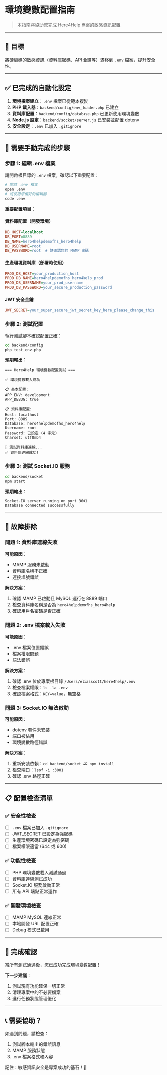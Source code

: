 # 環境變數配置指南

> 本指南將協助您完成 Here4Help 專案的敏感資訊配置

---

## 🎯 目標

將硬編碼的敏感資訊（資料庫密碼、API 金鑰等）遷移到 `.env` 檔案，提升安全性。

---

## ✅ 已完成的自動化設定

1. **環境檔案建立**：`.env` 檔案已從範本複製
2. **PHP 載入器**：`backend/config/env_loader.php` 已建立
3. **資料庫配置**：`backend/config/database.php` 已更新使用環境變數
4. **Node.js 設定**：`backend/socket/server.js` 已安裝並配置 dotenv
5. **安全設定**：`.env` 已加入 `.gitignore`

---

## 🔧 需要手動完成的步驟

### 步驟 1: 編輯 .env 檔案

請開啟根目錄的 `.env` 檔案，確認以下重要配置：

```bash
# 開啟 .env 檔案
open .env
# 或使用您偏好的編輯器
code .env
```

**重要配置項目**：

#### 資料庫配置（開發環境）
```ini
DB_HOST=localhost
DB_PORT=8889
DB_NAME=hero4helpdemofhs_hero4help
DB_USERNAME=root
DB_PASSWORD=root  # 請確認您的 MAMP 密碼
```

#### 生產環境資料庫（部署時使用）
```ini
PROD_DB_HOST=your_production_host
PROD_DB_NAME=hero4helpdemofhs_hero4help_prod
PROD_DB_USERNAME=your_prod_username
PROD_DB_PASSWORD=your_secure_production_password
```

#### JWT 安全金鑰
```ini
JWT_SECRET=your_super_secure_jwt_secret_key_here_please_change_this
```

### 步驟 2: 測試配置

執行測試腳本確認配置正確：

```bash
cd backend/config
php test_env.php
```

**預期輸出**：
```
=== Here4Help 環境變數配置測試 ===

✅ 環境變數載入成功

📋 基本配置:
APP_ENV: development
APP_DEBUG: true

📋 資料庫配置:
Host: localhost
Port: 8889
Database: hero4helpdemofhs_hero4help
Username: root
Password: 已設定 (4 字元)
Charset: utf8mb4

🔗 測試資料庫連線...
✅ 資料庫連線成功!
```

### 步驟 3: 測試 Socket.IO 服務

```bash
cd backend/socket
npm start
```

**預期輸出**：
```
Socket.IO server running on port 3001
Database connected successfully
```

---

## 🚨 故障排除

### 問題 1: 資料庫連線失敗

**可能原因**：
- MAMP 服務未啟動
- 資料庫名稱不正確
- 連接埠號錯誤

**解決方案**：
1. 確認 MAMP 已啟動且 MySQL 運行在 8889 端口
2. 檢查資料庫名稱是否為 `hero4helpdemofhs_hero4help`
3. 確認用戶名密碼是否正確

### 問題 2: .env 檔案載入失敗

**可能原因**：
- .env 檔案位置錯誤
- 檔案權限問題
- 語法錯誤

**解決方案**：
1. 確認 .env 位於專案根目錄 `/Users/eliasscott/here4help/.env`
2. 檢查檔案權限：`ls -la .env`
3. 確認檔案格式：`KEY=value`，無空格

### 問題 3: Socket.IO 無法啟動

**可能原因**：
- dotenv 套件未安裝
- 端口被佔用
- 環境變數路徑錯誤

**解決方案**：
1. 重新安裝依賴：`cd backend/socket && npm install`
2. 檢查端口：`lsof -i :3001`
3. 確認 .env 路徑正確

---

## 📋 配置檢查清單

### ✅ 安全性檢查
- [ ] `.env` 檔案已加入 `.gitignore`
- [ ] JWT_SECRET 已設定為強密碼
- [ ] 生產環境密碼已設定為強密碼
- [ ] 檔案權限適當 (644 或 600)

### ✅ 功能性檢查
- [ ] PHP 環境變數載入測試通過
- [ ] 資料庫連線測試成功
- [ ] Socket.IO 服務啟動正常
- [ ] 所有 API 端點正常運作

### ✅ 開發環境檢查
- [ ] MAMP MySQL 連線正常
- [ ] 本地開發 URL 配置正確
- [ ] Debug 模式已啟用

---

## 🎉 完成確認

當所有測試通過後，您已成功完成環境變數配置！

**下一步建議**：
1. 測試現有功能確保一切正常
2. 清理專案中的不必要檔案
3. 進行任務狀態管理優化

---

## 📞 需要協助？

如遇到問題，請檢查：
1. 測試腳本輸出的錯誤訊息
2. MAMP 服務狀態
3. .env 檔案格式和內容

記住：敏感資訊安全是專案成功的基石！🔐